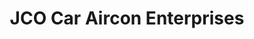 ---
title: "JCO Car Aircon Enterprises"
url: /quezon-city/jco-car-aircon-enterprises/
shop: Autowerkstatt
---